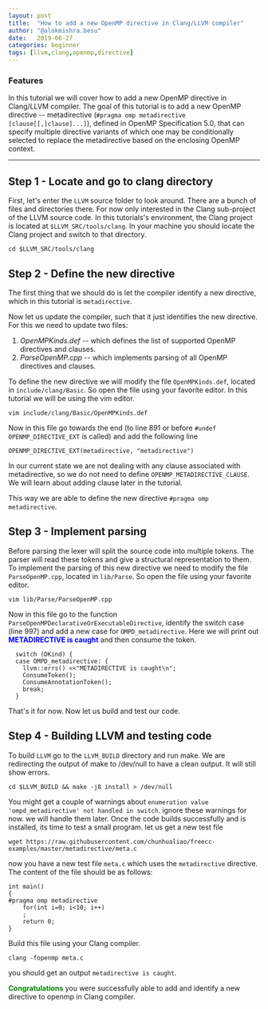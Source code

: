 ```yaml
---
layout: post
title:  "How to add a new OpenMP directive in Clang/LLVM compiler"
author: "@alokmishra.besu"
date:   2019-06-27
categories: beginner
tags: [llvm,clang,openmp,directive]
---
```

### Features

In this tutorial we will cover how to add a new OpenMP directive in Clang/LLVM compiler. The goal of this tutorial is to add a new OpenMP directive -- metadirective (`#pragma omp metadirective [clause[[,]clause]...]`), defined in OpenMP Specification 5.0, that can specify multiple directive variants of which one may be conditionally selected to replace the metadirective based on the enclosing OpenMP context.

---

## Step 1 - Locate and go to clang directory
First, let's enter the `LLVM` source folder to look around. There are a bunch of files and directories there. For now only interested in the Clang sub-project of the LLVM source code. In this tutorials's environment, the Clang project is located at `$LLVM_SRC/tools/clang`. In your machine you should locate the Clang project and switch to that directory.
```.term1
cd $LLVM_SRC/tools/clang
```

## Step 2 - Define the new directive
The first thing that we should do is let the compiler identify a new directive, which in this tutorial is `metadirective`.

Now let us update the compiler, such that it just identifies the new directive. For this we need to update two files:
1. *OpenMPKinds.def* -- which defines the list of supported OpenMP directives and clauses.
2. *ParseOpenMP.cpp* -- which implements parsing of all OpenMP directives and clauses.

To define the new directive we will modify the file `OpenMPKinds.def`, located in `include/clang/Basic`. So open the file using your favorite editor. In this tutorial we will be using the vim editor.
```.term1
vim include/clang/Basic/OpenMPKinds.def
```

Now in this file go towards the end (to line 891 or before `#undef OPENMP_DIRECTIVE_EXT` is called) and add the following line
```
OPENMP_DIRECTIVE_EXT(metadirective, "metadirective")
```

In our current state we are not dealing with any clause associated with metadirective, so we do not need to define `OPENMP_METADIRECTIVE_CLAUSE`. We will learn about adding clause later in the tutorial.

This way we are able to define the new directive `#pragma omp metadirective`.

## Step 3 - Implement parsing
Before parsing the lexer will split the source code into multiple tokens. The parser will read these tokens and give a structural representation to them. To implement the parsing of this new directive we need to modify the file `ParseOpenMP.cpp`, located in `lib/Parse`. So open the file using your favorite editor.
```.term1
vim lib/Parse/ParseOpenMP.cpp
```

Now in this file go to the function `ParseOpenMPDeclarativeOrExecutableDirective`, identify the switch case (line 997) and add a new case for `OMPD_metadirective`. Here we will print out <span style="color:blue">**METADIRECTIVE is caught**</span> and then consume the token.
```
  switch (DKind) {
  case OMPD_metadirective: {
    llvm::errs() <<"METADIRECTIVE is caught\n";
    ConsumeToken();
    ConsumeAnnotationToken();
    break;
  }
```

That's it for now. Now let us build and test our code.

## Step 4 - Building LLVM and testing code
To build `LLVM` go to the `LLVM_BUILD` directory and run make. We are redirecting the output of make to /dev/null to have a clean output. It will still show errors.

```.term1
cd $LLVM_BUILD && make -j8 install > /dev/null
```

You might get a couple of warnings about `enumeration value 'ompd_metadirective' not handled in switch`. ignore these warnings for now. we will handle them later. Once the code builds successfully and is installed, its time to test a small program. let us get a new test file

```.term1
wget https://raw.githubusercontent.com/chunhualiao/freecc-examples/master/metadirective/meta.c
```

now you have a new test file `meta.c` which uses the `metadirective` directive. The content of the file should be as follows:
```
int main()
{
#pragma omp metadirective 
    for(int i=0; i<10; i++)
    ;
    return 0;
}
```

Build this file using your Clang compiler.

```.term1
clang -fopenmp meta.c
```

you should get an output `metadirective is caught`. 

<span style="color:green">**Congratulations**</span> you were successfully able to add and identify a new directive to openmp in Clang compiler.
